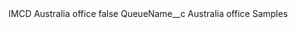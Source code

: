 <?xml version="1.0" encoding="UTF-8"?>
<CustomMetadata xmlns="http://soap.sforce.com/2006/04/metadata" xmlns:xsi="http://www.w3.org/2001/XMLSchema-instance" xmlns:xsd="http://www.w3.org/2001/XMLSchema">
    <label>IMCD Australia office</label>
    <protected>false</protected>
    <values>
        <field>QueueName__c</field>
        <value xsi:type="xsd:string">Australia office Samples</value>
    </values>
</CustomMetadata>
